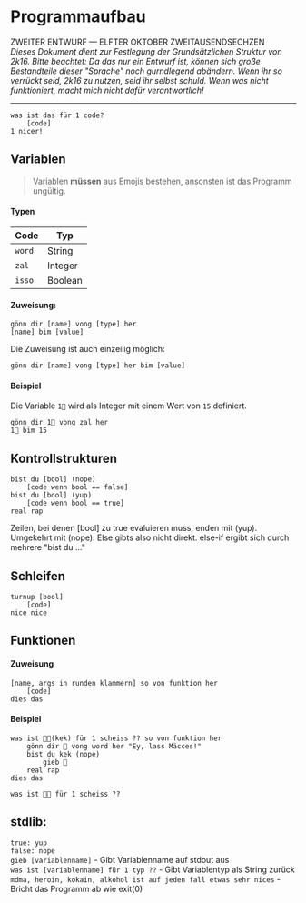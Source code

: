 Programmaufbau
========
ZWEITER ENTWURF &mdash; ELFTER OKTOBER ZWEITAUSENDSECHZEN  
*Dieses Dokument dient zur Festlegung der Grundsätzlichen Struktur von 2k16. Bitte beachtet: Da das nur ein Entwurf ist, können sich große Bestandteile dieser "Sprache" noch gurndlegend abändern. Wenn ihr so verrückt seid, 2k16 zu nutzen, seid ihr selbst schuld. Wenn was nicht funktioniert, macht mich nicht dafür verantwortlich!*

---

```
was ist das für 1 code?
    [code]
1 nicer!
```

## Variablen
> Variablen **müssen** aus Emojis bestehen, ansonsten ist das Programm ungültig.

#### Typen
| Code   | Typ      |
| ------ | -------- |
| `word` | String   |
| `zal`  | Integer  |
| `isso` | Boolean  |

#### Zuweisung:
```
gönn dir [name] vong [type] her 
[name] bim [value]
```
Die Zuweisung ist auch einzeilig möglich:
```
gönn dir [name] vong [type] her bim [value]
```

#### Beispiel
Die Variable `1⃣` wird als Integer mit einem Wert von `15` definiert.
```
gönn dir 1⃣ vong zal her
1⃣ bim 15
```

## Kontrollstrukturen
```
bist du [bool] (nope)
    [code wenn bool == false]
bist du [bool] (yup)
    [code wenn bool == true]
real rap
```
Zeilen, bei denen [bool] zu true evaluieren muss, enden mit (yup). Umgekehrt mit (nope). Else gibts also nicht direkt. else-if ergibt sich durch mehrere "bist du ..."

## Schleifen
```
turnup [bool]
    [code]
nice nice
```

## Funktionen
#### Zuweisung
```
[name, args in runden klammern] so von funktion her
    [code]
dies das
```
#### Beispiel
```
was ist 🍔🍟(kek) für 1 scheiss ?? so von funktion her
    gönn dir 📝 vong word her "Ey, lass Mäcces!"
    bist du kek (nope)
        gieb 📝
    real rap
dies das

was ist 🍔🍟 für 1 scheiss ??
```
## stdlib:
`true: yup`  
`false: nope`  
`gieb [variablenname]` - Gibt Variablenname auf stdout aus  
`was ist [variablenname] für 1 typ ??` - Gibt Variablentyp als String zurück  
`mdma, heroin, kokain, alkohol ist auf jeden fall etwas sehr nices` - Bricht das Programm ab wie exit(0)